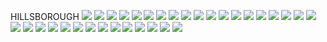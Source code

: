 HILLSBOROUGH
![](../School_plots/HILLSBOROUGH/ALONSO.png)
![](../School_plots/HILLSBOROUGH/ARMWOOD.png)
![](../School_plots/HILLSBOROUGH/BELL_CREEK.png)
![](../School_plots/HILLSBOROUGH/BLAKE.png)
![](../School_plots/HILLSBOROUGH/BLOOMINGDA.png)
![](../School_plots/HILLSBOROUGH/BRANDON.png)
![](../School_plots/HILLSBOROUGH/BROOKS_DEB.png)
![](../School_plots/HILLSBOROUGH/CHAMBERLAI.png)
![](../School_plots/HILLSBOROUGH/DURANT.png)
![](../School_plots/HILLSBOROUGH/EAST_BAY.png)
![](../School_plots/HILLSBOROUGH/FREEDOM.png)
![](../School_plots/HILLSBOROUGH/GAITHER.png)
![](../School_plots/HILLSBOROUGH/HILLSBOROU.png)
![](../School_plots/HILLSBOROUGH/JEFFERSON.png)
![](../School_plots/HILLSBOROUGH/KIDS_COMMU.png)
![](../School_plots/HILLSBOROUGH/KING.png)
![](../School_plots/HILLSBOROUGH/LENNARD.png)
![](../School_plots/HILLSBOROUGH/LETO.png)
![](../School_plots/HILLSBOROUGH/NEWSOME.png)
![](../School_plots/HILLSBOROUGH/PEPIN_ACAD.png)
![](../School_plots/HILLSBOROUGH/PIVOT_CHAR.png)
![](../School_plots/HILLSBOROUGH/PLANT.png)
![](../School_plots/HILLSBOROUGH/PLANT_CITY.png)
![](../School_plots/HILLSBOROUGH/RIVERVIEW.png)
![](../School_plots/HILLSBOROUGH/ROBINSON.png)
![](../School_plots/HILLSBOROUGH/SICKLES.png)
![](../School_plots/HILLSBOROUGH/SPOTO.png)
![](../School_plots/HILLSBOROUGH/STEINBRENN.png)
![](../School_plots/HILLSBOROUGH/STRAWBERRY.png)
![](../School_plots/HILLSBOROUGH/TAMPA_BAY_.png)
![](../School_plots/HILLSBOROUGH/TON.png)
![](../School_plots/HILLSBOROUGH/WEST_UNIVE.png)
![](../School_plots/HILLSBOROUGH/WHARTON.png)
